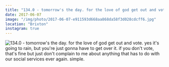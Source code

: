 ```yaml
---
title: "134.0 - tomorrow's the day. for the love of god get out and vote. yes it's going to rain, but you're just gonna have to get over it. if you don't vote, that's fine but just don't complain to me about anything that has to do with our social services ever again. simple."
date: 2017-06-07
image: "/img/photo/2017-06-07-e911593d668aa868da58f3d028cdcff6.jpg"
location: "Brixton"
instagram: true
---
```


![134.0 - tomorrow's the day. for the love of god get out and vote. yes it's going to rain, but you're just gonna have to get over it. if you don't vote, that's fine but just don't complain to me about anything that has to do with our social services ever again. simple.](/img/photo/2017-06-07-e911593d668aa868da58f3d028cdcff6.jpg)
